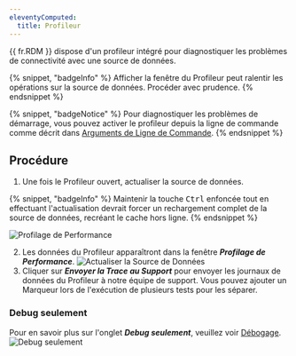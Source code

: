 ```yaml
---
eleventyComputed:
  title: Profileur
---
```

{{ fr.RDM }} dispose d'un profileur intégré pour diagnostiquer les problèmes de connectivité avec une source de données.

{% snippet, "badgeInfo" %}
Afficher la fenêtre du Profileur peut ralentir les opérations sur la source de données. Procéder avec prudence.
{% endsnippet %}

{% snippet, "badgeNotice" %}
Pour diagnostiquer les problèmes de démarrage, vous pouvez activer le profileur depuis la ligne de commande comme décrit dans [Arguments de Ligne de Commande](/rdm/kb/rdm-windows/how-to-articles/command-line-arguments/#usage-remotedesktopmanagerexe-parameters).
{% endsnippet %}

## Procédure

1. Une fois le Profileur ouvert, actualiser la source de données.

{% snippet, "badgeInfo" %}
Maintenir la touche <kbd>Ctrl</kbd> enfoncée tout en effectuant l'actualisation devrait forcer un rechargement complet de la source de données, recréant le cache hors ligne.
{% endsnippet %}

![Profilage de Performance](https://cdnweb.devolutions.net/docs/docs_en_rdm_windows_clip10442.png)

2. Les données du Profileur apparaîtront dans la fenêtre ***Profilage de Performance***.
![Actualiser la Source de Données](https://cdnweb.devolutions.net/docs/docs_en_rdm_windows_clip10438.png)
1. Cliquer sur ***Envoyer la Trace au Support*** pour envoyer les journaux de données du Profileur à notre équipe de support. Vous pouvez ajouter un Marqueur lors de l'exécution de plusieurs tests pour les séparer.

### Debug seulement

Pour en savoir plus sur l'onglet ***Debug seulement***, veuillez voir [Débogage](/rdm/kb/rdm-windows/troubleshooting-articles/debugging/).
![Debug seulement](https://cdnweb.devolutions.net/docs/docs_en_rdm_windows_clip10443.png)
